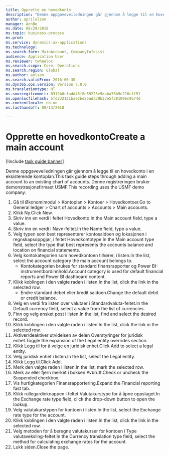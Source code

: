 ```yaml
--- 
title: Opprette en hovedkonto
description: "Denne oppgaveveiledningen går gjennom å legge til en hovedkonto i en eksisterende kontoplan."
author: aprilolson
manager: AnnBe
ms.date: 08/29/2018
ms.topic: business-process
ms.prod: 
ms.service: dynamics-ax-applications
ms.technology: 
ms.search.form: MainAccount, CompanyInfoList
audience: Application User
ms.reviewer: twheeloc
ms.search.scope: Core, Operations
ms.search.region: Global
ms.author: aolson
ms.search.validFrom: 2016-06-30
ms.dyn365.ops.version: Version 7.0.0
ms.translationtype: HT
ms.sourcegitcommit: 0312b8cfadd45f8e59225e9daba78b9e216cff51
ms.openlocfilehash: 5fd332121bae2be55ada39b33e5f381096c9b74d
ms.contentlocale: nb-no
ms.lasthandoff: 09/14/2018

---
```

# <a name="create-a-main-account"></a><span data-ttu-id="fe88d-103">Opprette en hovedkonto</span><span class="sxs-lookup"><span data-stu-id="fe88d-103">Create a main account</span></span>

[!include [task guide banner](../../includes/task-guide-banner.md)]

<span data-ttu-id="fe88d-104">Denne oppgaveveiledningen går gjennom å legge til en hovedkonto i en eksisterende kontoplan.</span><span class="sxs-lookup"><span data-stu-id="fe88d-104">This task guide steps through adding a main account to an existing chart of accounts.</span></span> <span data-ttu-id="fe88d-105">Denne registreringen bruker demonstrasjonsfirmaet USMF.</span><span class="sxs-lookup"><span data-stu-id="fe88d-105">This recording uses the USMF demo company.</span></span>  

1. <span data-ttu-id="fe88d-106">Gå til Økonomimodul > Kontoplan > Kontoer > Hovedkontoer.</span><span class="sxs-lookup"><span data-stu-id="fe88d-106">Go to General ledger > Chart of accounts > Accounts > Main accounts.</span></span>
2. <span data-ttu-id="fe88d-107">Klikk Ny.</span><span class="sxs-lookup"><span data-stu-id="fe88d-107">Click New.</span></span>
3. <span data-ttu-id="fe88d-108">Skriv inn en verdi i feltet Hovedkonto.</span><span class="sxs-lookup"><span data-stu-id="fe88d-108">In the Main account field, type a value.</span></span>
4. <span data-ttu-id="fe88d-109">Skriv inn en verdi i Navn-feltet.</span><span class="sxs-lookup"><span data-stu-id="fe88d-109">In the Name field, type a value.</span></span>
5. <span data-ttu-id="fe88d-110">Velg typen som best representerer kontosaldoen og lokasjonen i regnskapsoppgjør, i feltet Hovedkontotype.</span><span class="sxs-lookup"><span data-stu-id="fe88d-110">In the Main account type field, select the type that best represents the accounts balance and location on financial statements.</span></span>
6. <span data-ttu-id="fe88d-111">Velg kontokategorien som hovedkontoen tilhører, i listen.</span><span class="sxs-lookup"><span data-stu-id="fe88d-111">In the list, select the account category the main account belongs to.</span></span>
    * <span data-ttu-id="fe88d-112">Kontokategorien brukes for standard finansrapporter og Power BI-instrumentbordinnhold.</span><span class="sxs-lookup"><span data-stu-id="fe88d-112">Account category is used for default financial reports and Power BI dashboard content.</span></span>  
7. <span data-ttu-id="fe88d-113">Klikk koblingen i den valgte raden i listen.</span><span class="sxs-lookup"><span data-stu-id="fe88d-113">In the list, click the link in the selected row.</span></span>
    * <span data-ttu-id="fe88d-114">Endre standard debet eller kredit saldoen.</span><span class="sxs-lookup"><span data-stu-id="fe88d-114">Change the default debit or credit balance.</span></span>  
8. <span data-ttu-id="fe88d-115">Velg en verdi fra listen over valutaer i Standardvaluta-feltet.</span><span class="sxs-lookup"><span data-stu-id="fe88d-115">In the Default currency field, select a value from the list of currencies.</span></span>
9. <span data-ttu-id="fe88d-116">Finn og velg ønsket post i listen.</span><span class="sxs-lookup"><span data-stu-id="fe88d-116">In the list, find and select the desired record.</span></span>
10. <span data-ttu-id="fe88d-117">Klikk koblingen i den valgte raden i listen.</span><span class="sxs-lookup"><span data-stu-id="fe88d-117">In the list, click the link in the selected row.</span></span>
11. <span data-ttu-id="fe88d-118">Aktiver/deaktiver utvidelsen av delen Overstyringer for juridisk enhet.</span><span class="sxs-lookup"><span data-stu-id="fe88d-118">Toggle the expansion of the Legal entity overrides section.</span></span>
12. <span data-ttu-id="fe88d-119">Klikk Legg til for å velge en juridisk enhet.</span><span class="sxs-lookup"><span data-stu-id="fe88d-119">Click Add to select a legal entity.</span></span>
13. <span data-ttu-id="fe88d-120">Velg juridisk enhet i listen.</span><span class="sxs-lookup"><span data-stu-id="fe88d-120">In the list, select the Legal entity.</span></span>
14. <span data-ttu-id="fe88d-121">Klikk Legg til.</span><span class="sxs-lookup"><span data-stu-id="fe88d-121">Click Add.</span></span>
15. <span data-ttu-id="fe88d-122">Merk den valgte raden i listen.</span><span class="sxs-lookup"><span data-stu-id="fe88d-122">In the list, mark the selected row.</span></span>
16. <span data-ttu-id="fe88d-123">Merk av eller fjern merket i boksen Avbrutt.</span><span class="sxs-lookup"><span data-stu-id="fe88d-123">Check or uncheck the Suspended checkbox.</span></span>
17. <span data-ttu-id="fe88d-124">Vis hurtigkategorien Finansrapportering.</span><span class="sxs-lookup"><span data-stu-id="fe88d-124">Expand the Financial reporting fast tab.</span></span>
18. <span data-ttu-id="fe88d-125">Klikk rullegardinknappen i feltet Valutakurstype for å åpne oppslaget.</span><span class="sxs-lookup"><span data-stu-id="fe88d-125">In the Exchange rate type field, click the drop-down button to open the lookup.</span></span>
19. <span data-ttu-id="fe88d-126">Velg valutakurstypen for kontoen i listen.</span><span class="sxs-lookup"><span data-stu-id="fe88d-126">In the list, select the Exchange rate type for the account.</span></span>
20. <span data-ttu-id="fe88d-127">Klikk koblingen i den valgte raden i listen.</span><span class="sxs-lookup"><span data-stu-id="fe88d-127">In the list, click the link in the selected row.</span></span>
21. <span data-ttu-id="fe88d-128">Velg metoden for å beregne valutakurser for kontoen i Type valutaveksling-feltet.</span><span class="sxs-lookup"><span data-stu-id="fe88d-128">In the Currency translation type field, select the method for calculating exchange rates for the account.</span></span>
22. <span data-ttu-id="fe88d-129">Lukk siden.</span><span class="sxs-lookup"><span data-stu-id="fe88d-129">Close the page.</span></span>


